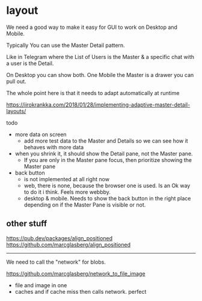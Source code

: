 # layout

We need a good way to make it easy for GUI to work on Desktop and Mobile.

Typically You can use the Master Detail pattern.

Like in Telegram where the List of Users is the Master & a specific chat with a user is the Detail.

On Desktop you can show both. One Mobile the Master is a drawer you can pull out.

The whole point here is that it needs to adapt automatically at runtime

https://iirokrankka.com/2018/01/28/implementing-adaptive-master-detail-layouts/

todo
- more data on screen
	- add more test data to the Master and Details so we can see how it behaves with more data
- when you shrink it, it should show the Detail pane, not the Master pane.
	- If you are only in the Master pane focus, then prioritize showing the Master pane
- back button
	- is not implemented at all right now
	- web, there is none, because the browser one is used. Is an Ok way to do it i think. Feels more webbby.
	- desktop & mobile. Needs to show the back button in the right place depending on if the Master Pane is visible or not.


## other stuff

https://pub.dev/packages/align_positioned
https://github.com/marcglasberg/align_positioned

---

We need to call the "network" for blobs.

https://github.com/marcglasberg/network_to_file_image
- file and image in one
- caches and if cache miss then calls network. perfect
